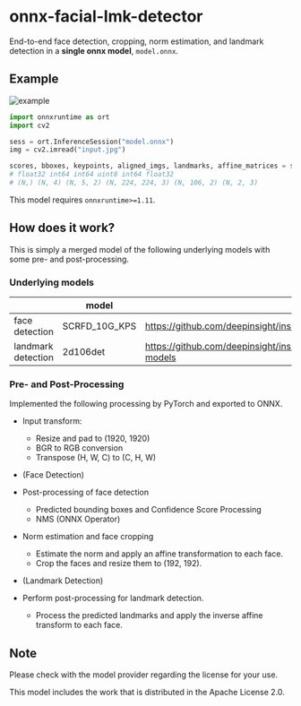 # onnx-facial-lmk-detector

End-to-end face detection, cropping, norm estimation, and landmark detection in a **single onnx model**, `model.onnx`.

## Example

![example](https://raw.githubusercontent.com/atksh/onnx-facial-lmk-detector/6ea090532acce1c228d1f860d27708d450416475/output.png?token=GHSAT0AAAAAABHJHGPX4XIAJZ4ALEVWPJTIYSJ6HKQ)

```python
import onnxruntime as ort
import cv2

sess = ort.InferenceSession("model.onnx")
img = cv2.imread("input.jpg")

scores, bboxes, keypoints, aligned_imgs, landmarks, affine_matrices = sess.run(None, {"input": img})
# float32 int64 int64 uint8 int64 float32
# (N,) (N, 4) (N, 5, 2) (N, 224, 224, 3) (N, 106, 2) (N, 2, 3)
```

This model requires `onnxruntime>=1.11`.

## How does it work?

This is simply a merged model of the following underlying models with some pre- and post-processing.

### Underlying models

|                    | model         | reference                                                                                                   |
| ------------------ | ------------- | ----------------------------------------------------------------------------------------------------------- |
| face detection     | SCRFD_10G_KPS | https://github.com/deepinsight/insightface/tree/master/detection/scrfd#pretrained-models                    |
| landmark detection | 2d106det      | https://github.com/deepinsight/insightface/blob/master/alignment/coordinate_reg/README.md#pretrained-models |

### Pre- and Post-Processing

Implemented the following processing by PyTorch and exported to ONNX.

- Input transform:

  - Resize and pad to (1920, 1920)
  - BGR to RGB conversion
  - Transpose (H, W, C) to (C, H, W)

- (Face Detection)
- Post-processing of face detection

  - Predicted bounding boxes and Confidence Score Processing
  - NMS (ONNX Operator)

- Norm estimation and face cropping

  - Estimate the norm and apply an affine transformation to each face.
  - Crop the faces and resize them to (192, 192).

- (Landmark Detection)
- Perform post-processing for landmark detection.

  - Process the predicted landmarks and apply the inverse affine transform to each face.

## Note

Please check with the model provider regarding the license for your use.

This model includes the work that is distributed in the Apache License 2.0.
